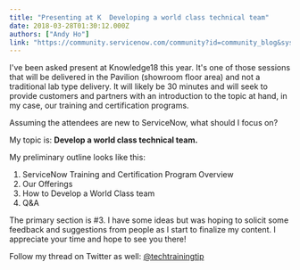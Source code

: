 ```yaml
---
title: "Presenting at K  Developing a world class technical team"
date: 2018-03-28T01:30:12.000Z
authors: ["Andy Ho"]
link: "https://community.servicenow.com/community?id=community_blog&sys_id=88f1d2eadbcddfc42e247a9e0f9619d2"
---
```

<p>I&#39;ve been asked present at Knowledge18 this year. It&#39;s one of those sessions that will be delivered in the Pavilion (showroom floor area) and not a traditional lab type delivery. It will likely be 30 minutes and will seek to provide customers and partners with an introduction to the topic at hand, in my case, our training and certification programs.</p>
<p>Assuming the attendees are new to ServiceNow, what should I focus on?</p>
<p>My topic is: <strong>Develop a world class technical team. </strong></p>
<p>My preliminary outline looks like this:</p>
<ol><li>ServiceNow Training and Certification Program Overview</li><li>Our Offerings</li><li>How to Develop a World Class team</li><li>Q&amp;A</li></ol>
<p>The primary section is #3. I have some ideas but was hoping to solicit some feedback and suggestions from people as I start to finalize my content. I appreciate your time and hope to see you there!</p>
<p>Follow my thread on Twitter as well: <a title="&#64;techtrainingtip" href="https://twitter.com/techtrainingtip" rel="nofollow">&#64;techtrainingtip</a></p>
<p> </p>